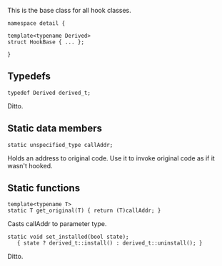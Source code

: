 This is the base class for all hook classes.

```
namespace detail {

template<typename Derived>
struct HookBase { ... };

}
```

## Typedefs ##
```
typedef Derived derived_t;
```
Ditto.

## Static data members ##
```
static unspecified_type callAddr;
```
Holds an address to original code. Use it to invoke original code as if it wasn't hooked.

## Static functions ##
```
template<typename T>
static T get_original(T) { return (T)callAddr; }
```
Casts callAddr to parameter type.

```
static void set_installed(bool state);
   { state ? derived_t::install() : derived_t::uninstall(); }
```
Ditto.